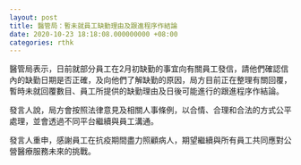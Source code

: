 ```yaml
---
layout: post
title: 醫管局：暫未就員工缺勤理由及跟進程序作結論
date: 2020-10-23 18:18:08.000000000 +08:00
categories: rthk
---
```


醫管局表示，日前就部分員工在2月初缺勤的事宜向有關員工發信，請他們確認信內的缺勤日期是否正確，及向他們了解缺勤的原因，局方目前正在整理有關回覆，暫時未就回覆數目、員工所提供的缺勤理由及日後可能進行的跟進程序作結論。

發言人說，局方會按照法律意見及相關人事條例，以合情、合理和合法的方式公平處理，並會透過不同平台繼續與員工溝通。

發言人重申，感謝員工在抗疫期間盡力照顧病人，期望繼續與所有員工共同應對公營醫療服務未來的挑戰。
